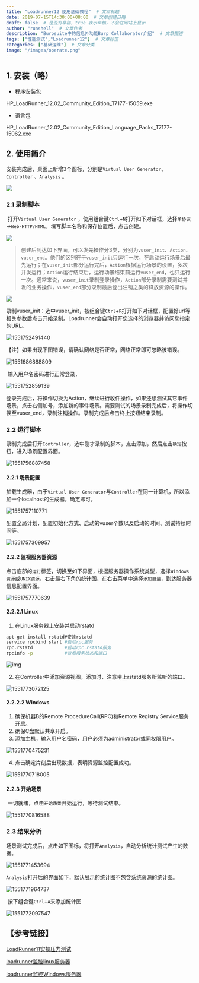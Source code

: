 ```yaml
---
title: "Loadrunner12 使用基础教程"  # 文章标题
date: 2019-07-15T14:30:00+08:00  # 文章创建日期
draft: false  # 是否为草稿，true 表示草稿，不会在网站上显示
author: "runshell"  # 文章作者
description: "Burpsuite中的信息外功能Burp Collaborator介绍"  # 文章描述
tags: ["性能测试","Loadrunner12"]  # 文章标签
categories: ["基础运维"]  # 文章分类
image: "/images/operate.png"
---
```




##  1. 安装（略）

- 程序安装包

HP_LoadRunner_12.02_Community_Edition_T7177-15059.exe

- 语言包

HP_LoadRunner_12.02_Community_Edition_Language_Packs_T7177-15062.exe

## 2. 使用简介

​	安装完成后，桌面上新增3个图标，分别是`Virtual User Generator`、 `Controller` 、`Analysis` 。

![](/images/loadrunner_img1.jpg)

### 2.1 录制脚本

​	打开`Virtual User Generator` ，使用组合键`Ctrl`+`N`打开如下对话框，选择`单协议`→`Web-HTTP/HTML`，填写脚本名称和保存位置后，点击创建。

![](/images/new_script.jpg)



> 创建后到达如下界面，可以发先操作分3类，分别为`vuser_init`、`Action`、`vuser_end`。他们的区别在于`vuser_init`只运行一次，在启动运行场景后最先运行；在`vuser_init`部分运行完后，`Action`根据运行场景的设置，多次并发运行；`Action`运行结束后，运行场景结束前运行`vuser_end`，也只运行一次。通常来说，`vuser_init`录制登录操作，`Action`部分录制需要测试并发的业务操作，`vuser_end`部分录制最后登出注销之类的释放资源的操作。

![](/images/operate.png)



​	录制vuser_init：选中vuser_init，按组合键`Ctrl`+`R`打开如下对话框，配置好url等相关参数后点击开始录制。Loadrunner会自动打开您选择的浏览器并访问您指定的URL。

![1551752491440](/images/vuser_init.png)



【注】如果出现下图错误，请确认网络是否正常，网络正常即可忽略该错误。

![1551686888809](/images/net_error.png)

​	输入用户名密码进行正常登录，

![1551752859139](/images/login.png)

​	登录完成后，将操作切换为Action，继续进行收件操作，如果还想测试其它事件场景，点击右侧加号，添加新的事件场景。需要测试的场景录制完成后，将操作切换至vuser_end，录制注销操作。录制完成后点击终止按钮结束录制。



### 2.2 运行脚本

​	录制完成后打开`Controller`，选中刚才录制的脚本，点击添加，然后点击`确定`按钮，进入场景配置界面。

![1551756887458](/images/run_script.png)

#### 2.2.1 场景配置

​	加载生成器，由于`Virtual User Generator`与`Controller`在同一计算机，所以添加一个localhost的生成器，确定即可。

![1551757110771](/images/load_generator.png)



​	配置全局计划，配置初始化方式、启动的vuser个数以及启动的时间、测试持续时间等。

![1551757309957](/images/global.png)



#### 2.2.2 监视服务器资源

​	点击底部的`运行`标签，切换至如下界面，根据服务器操作系统类型，选择`Windows资源`或`UNIX资源`，右击最右下角的统计图，在右击菜单中选择`添加度量`，到达服务器信息配置界面。

![1551757770639](/images/monitor.png)

#### 2.2.2.1 Linux

1. 在Linux服务器上安装并启动rstatd

```bash
apt-get install rstatd#安装rstatd
service rpcbind start #启动rpc服务
rpc.rstatd			  #启动rpc.rstatd服务
rpcinfo -p			  #查看服务状态和端口
```

![img](/images/rstatd_status.png)



2. 在Controller中添加资源视图，添加时，注意带上rstatd服务所监听的端口。

![1551773072125](/images/Linux.png)



#### 2.2.2.2 Windows

1. 确保机器B的Remote ProcedureCall(RPC)和Remote Registry Service服务开启。
2. 确保C盘默认共享开启。
3. 添加主机，输入用户名密码，用户必须为administrator或同权限用户。

![1551770475231](/images/windows.png)

4. 点击确定片刻后出现数据，表明资源监控配置成功。

![1551770718005](/images/windows_OK.png)



#### 2.2.3 开始场景

​	一切就绪，点击`开始场景`开始运行，等待测试结束。

![1551770816588](/images/start.png)

### 2.3 结果分析

​	场景测试完成后，点击如下图标，将打开`Analysis`，自动分析统计测试产生的数据。

![1551771453694](/images/Analysis.png)



​	`Analysis`打开后的界面如下，默认展示的统计图不包含系统资源的统计图。

![1551771964737](/images/analysis1.png)



​	按下组合键`Ctrl`+`A`来添加统计图

![1551772097547](/images/analysis2.png)



## 【参考链接】

[LoadRunner11实操压力测试](https://blog.csdn.net/Summer_Hanson/article/details/55504619)

[loadrunner监控linux服务器](https://www.cnblogs.com/seekwind/p/5817345.html)

[loadrunner监控Windows服务器](https://www.cnblogs.com/chengssblog/p/6646451.html)

